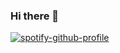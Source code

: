 ### Hi there 👋
[![spotify-github-profile](https://spotify-github-profile.vercel.app/api/view?uid=12179610825&cover_image=true&theme=novatorem)](https://spotify-github-profile.vercel.app/api/view?uid=12179610825&redirect=true)

<!--
**kehwhyn/kehwhyn** is a ✨ _special_ ✨ repository because its `README.md` (this file) appears on your GitHub profile.

Here are some ideas to get you started:

- 🔭 I’m currently working on ...
- 🌱 I’m currently learning ...
- 👯 I’m looking to collaborate on ...
- 🤔 I’m looking for help with ...
- 💬 Ask me about ...
- 📫 How to reach me: ...
- 😄 Pronouns: ...
- ⚡ Fun fact: ...
-->
